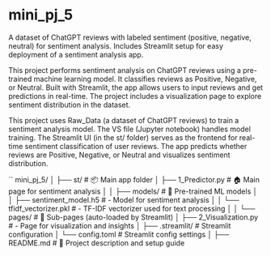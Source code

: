 # mini_pj_5
A dataset of ChatGPT reviews with labeled sentiment (positive, negative, neutral) for sentiment analysis. Includes Streamlit setup for easy deployment of a sentiment analysis app.

This project performs sentiment analysis on ChatGPT reviews using a pre-trained machine learning model. It classifies reviews as Positive, Negative, or Neutral. Built with Streamlit, the app allows users to input reviews and get predictions in real-time. The project includes a visualization page to explore sentiment distribution in the dataset.

This project uses Raw_Data (a dataset of ChatGPT reviews) to train a sentiment analysis model. The VS file (Jupyter notebook) handles model training. The Streamlit UI (in the st/ folder) serves as the frontend for real-time sentiment classification of user reviews. The app predicts whether reviews are Positive, Negative, or Neutral and visualizes sentiment distribution.

``
mini_pj_5/
│
├── st/                                # 📦 Main app folder
│   ├── 1_Predictor.py                 # 🏠 Main page for sentiment analysis
│
│   ├── models/                        # 🤖 Pre-trained ML models
│   │   ├── sentiment_model.h5         # - Model for sentiment analysis
│   │   └── tfidf_vectorizer.pkl       # - TF-IDF vectorizer used for text processing
│
│   └── pages/                         # 📄 Sub-pages (auto-loaded by Streamlit)
│       ├── 2_Visualization.py         # - Page for visualization and insights
│
├── .streamlit/                        # Streamlit configuration
│   └── config.toml                    # Streamlit config settings
│
├── README.md                          # 📘 Project description and setup guide
